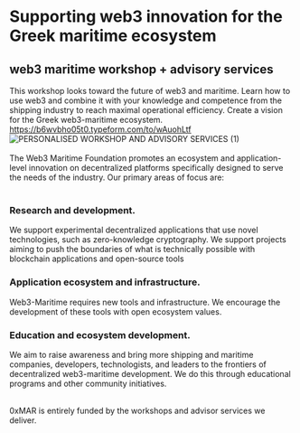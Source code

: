 # Supporting web3 innovation for the Greek maritime ecosystem
## web3 maritime workshop + advisory services
This workshop looks toward the future of web3 and maritime. Learn how to use web3 and combine it with your knowledge and competence from the shipping industry to reach maximal operational efficiency. Create a vision for the Greek web3-maritime ecosystem.<br>
https://b6wvbho05t0.typeform.com/to/wAuohLtf
![PERSONALISED WORKSHOP AND ADVISORY SERVICES (1)](https://user-images.githubusercontent.com/80890815/174136331-1e526214-85a9-4c39-9637-528bc089107c.png)
<br><br>
The Web3 Maritime Foundation promotes an ecosystem and application-level innovation on decentralized platforms specifically designed to serve the needs of the industry. Our primary areas of focus are:<br><br>
### Research and development. <br> 
We support experimental decentralized applications that use novel technologies, such as zero-knowledge cryptography. We support projects aiming to push the boundaries of what is technically possible with blockchain applications and open-source tools

### Application ecosystem and infrastructure.<br> 
Web3-Maritime requires new tools and infrastructure. We encourage the development of these tools with open ecosystem values.
### Education and ecosystem development.<br>
We aim to raise awareness and bring more shipping and maritime companies, developers, technologists, and leaders to the frontiers of decentralized web3-maritime development. We do this through educational programs and other community initiatives.<br> <br> 

0xMAR is entirely funded by the workshops and advisor services we deliver. 




